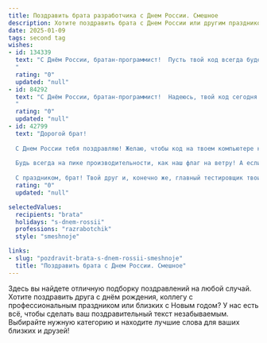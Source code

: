 ```yaml
---
title: Поздравить брата разработчика с Днем России. Смешное
description: Хотите поздравить брата с Днем России или другим праздником? Наш ИИ создаст незабываемое поздравление, а вы обязательно выделитесь среди других.  
date: 2025-01-09
tags: second tag
wishes:
- id: 134339
  text: "С Днём России, братан-программист!  Пусть твой код всегда будет без багов, а жизнь – настолько же стабильна, как работа сервера после очередного апдейта (шутка, конечно, знаем мы эти апдейты!).  Желаю тебе столько же вдохновения, сколько строк кода ты можешь написать за день, и чтоб все твои дедлайны сваливались на тебя как приятные сюрпризы.  С праздником!
  "
  rating: "0"
  updated: "null"
- id: 84292
  text: "С Днём России, братан-программист!  Надеюсь, твой код сегодня работает без багов, а настроение – стабильно на уровне \"отлично\"! Пусть праздник будет настолько же крутым, как твой последний коммит, и  пусть никакие дедлайны не помешают тебе от души отметить этот важный день!  Ура!
  "
  rating: "0"
  updated: "null"
- id: 42799
  text: "Дорогой брат!
  
  С Днем России тебя поздравляю! Желаю, чтобы код на твоем компьютере компилировался так же легко, как разливается квас на празднике, а баги исчезали, как желания на Новый год! Пусть в жизни твоей не будет \"глобализаций\" и \"системного администратора\", который бы решил, что ты сам не справишься!
  
  Будь всегда на пике производительности, как наш флаг на ветру! А если вдруг сломается компьютер — помни, что из любой ситуации всегда есть выход… за пивом!
  
  С праздником, брат! Твой друг и, конечно же, главный тестировщик твоих шуток!"
  rating: "0"
  updated: "null"

selectedValues:
  recipients: "brata"
  holidays: "s-dnem-rossii"
  professions: "razrabotchik"
  style: "smeshnoje"

links:
- slug: "pozdravit-brata-s-dnem-rossii-smeshnoje"
  title: "Поздравить брата с Днем России. Смешное"
---
```


Здесь вы найдете отличную подборку поздравлений на любой случай.
Хотите поздравить друга с днём рождения, коллегу с профессиональным праздником или близких с Новым годом? У нас есть всё, чтобы сделать ваш поздравительный текст незабываемым. Выбирайте нужную категорию и находите лучшие слова для ваших близких и друзей!

